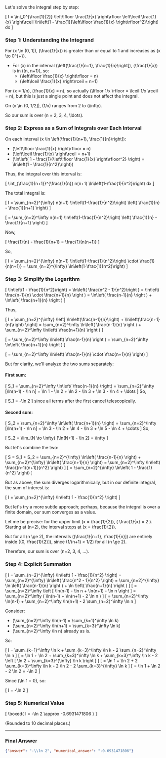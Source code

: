 Let's solve the integral step by step:

\[
I = \int_0^{\frac{1}{2}} \left\lfloor \frac{1}{x} \right\rfloor \left\lceil \frac{1}{x} \right\rceil \ln\left(1 - \frac{1}{\left\lfloor \frac{1}{x} \right\rfloor^2}\right) dx
\]

### Step 1: Understanding the Integrand

For \(x \in (0, 1]\), \(\frac{1}{x}\) is greater than or equal to 1 and increases as \(x \to 0^{+}\).

- For \(x\) in the interval \(\left(\frac{1}{n+1}, \frac{1}{n}\right]\), \(\frac{1}{x}\) is in \([n, n+1)\), so:
  - \(\left\lfloor \frac{1}{x} \right\rfloor = n\)
  - \(\left\lceil \frac{1}{x} \right\rceil = n+1\)

For \(x = 1/n\), \(\frac{1}{x} = n\), so actually \(\lfloor 1/x \rfloor = \lceil 1/x \rceil = n\), but this is just a single point and does not affect the integral.

On \(x \in (0, 1/2]\), \(1/x\) ranges from 2 to \(\infty\).

So our sum is over \(n = 2, 3, 4, \ldots\).

### Step 2: Express as a Sum of Integrals over Each Interval

On each interval \(x \in \left(\frac{1}{n+1}, \frac{1}{n}\right]\):

- \(\left\lfloor \frac{1}{x} \right\rfloor = n\)
- \(\left\lceil \frac{1}{x} \right\rceil = n+1\)
- \(\ln\left( 1 - \frac{1}{\left\lfloor \frac{1}{x} \right\rfloor^2} \right) = \ln\left(1 - \frac{1}{n^2}\right)\)

Thus, the integral over this interval is:

\[
\int_{\frac{1}{n+1}}^{\frac{1}{n}} n(n+1) \ln\left(1-\frac{1}{n^2}\right) dx
\]

The total integral is:

\[
I = \sum_{n=2}^{\infty} n(n+1) \ln\left(1-\frac{1}{n^2}\right) \left( \frac{1}{n} - \frac{1}{n+1} \right)
\]

\[
= \sum_{n=2}^\infty n(n+1) \ln\left(1-\frac{1}{n^2}\right) \left( \frac{1}{n} - \frac{1}{n+1} \right)
\]

Now,

\[
\frac{1}{n} - \frac{1}{n+1} = \frac{1}{n(n+1)}
\]

So,

\[
I = \sum_{n=2}^{\infty} n(n+1) \ln\left(1-\frac{1}{n^2}\right) \cdot \frac{1}{n(n+1)}
= \sum_{n=2}^{\infty} \ln\left(1-\frac{1}{n^2}\right)
\]

### Step 3: Simplify the Logarithm

\[
\ln\left(1 - \frac{1}{n^2}\right) = \ln\left( \frac{n^2 - 1}{n^2}\right )
= \ln\left( \frac{n-1}{n} \cdot \frac{n+1}{n} \right )
= \ln\left( \frac{n-1}{n} \right ) + \ln\left( \frac{n+1}{n} \right )
\]

Thus,

\[
I = \sum_{n=2}^{\infty} \left[ \ln\left(\frac{n-1}{n}\right) + \ln\left(\frac{n+1}{n}\right) \right]
= \sum_{n=2}^\infty \ln\left( \frac{n-1}{n} \right ) + \sum_{n=2}^\infty \ln\left( \frac{n+1}{n} \right )
\]

\[
= \sum_{n=2}^\infty \ln\left( \frac{n-1}{n} \right ) + \sum_{n=2}^\infty \ln\left( \frac{n+1}{n} \right )
\]

\[
= \sum_{n=2}^\infty \ln\left( \frac{n-1}{n} \cdot \frac{n+1}{n} \right)
\]

But for clarity, we'll analyze the two sums separately:

#### First sum:

\[
S_1 = \sum_{n=2}^\infty \ln\left( \frac{n-1}{n} \right) = \sum_{n=2}^\infty [\ln(n-1) - \ln n] = \ln 1 - \ln 2 + \ln 2 - \ln 3 + \ln 3 - \ln 4 + \ldots
\]
So,

\[
S_1 = -\ln 2
\]
since all terms after the first cancel telescopically.

#### Second sum:

\[
S_2 = \sum_{n=2}^\infty \ln\left( \frac{n+1}{n} \right) = \sum_{n=2}^\infty [\ln(n+1) - \ln n] = \ln 3 - \ln 2 + \ln 4 - \ln 3 + \ln 5 - \ln 4 + \cdots
\]
So,

\[
S_2 = \lim_{N \to \infty} [\ln(N+1) - \ln 2] = \infty
\]

But let's combine the two:

\[
S = S_1 + S_2 = \sum_{n=2}^{\infty} \ln\left( \frac{n-1}{n} \right) + \sum_{n=2}^{\infty} \ln\left( \frac{n+1}{n} \right)
= \sum_{n=2}^\infty \ln\left( \frac{(n-1)(n+1)}{n^2} \right)
\]
\[
= \sum_{n=2}^{\infty} \ln\left( 1 - \frac{1}{n^2} \right)
\]

But as above, the sum diverges logarithmically, but in our definite integral, the sum of interest is:

\[
I = \sum_{n=2}^{\infty} \ln\left( 1 - \frac{1}{n^2} \right)
\]

But let's try a more subtle approach; perhaps, because the integral is over a finite domain, our sum converges as a value.

Let me be precise: for the upper limit \(x = \frac{1}{2}\), \( \frac{1}{x} = 2 \). Starting at \(n=2\), the interval stops at \(x = \frac{1}{2}\).

But for all \(n \ge 2\), the intervals \((\frac{1}{n+1}, \frac{1}{n}]\) are entirely inside \((0, \frac{1}{2}]\), since \(1/(n+1) < 1/2\) for all \(n \ge 2\).

Therefore, our sum is over \(n=2, 3, 4, ...\).

### Step 4: Explicit Summation

\[
I = \sum_{n=2}^{\infty} \ln\left( 1 - \frac{1}{n^2} \right)
= \sum_{n=2}^{\infty} \ln\left( \frac{n^2 - 1}{n^2} \right)
= \sum_{n=2}^{\infty} \ln \left( \frac{n-1}{n} \right ) + \ln \left( \frac{n+1}{n} \right )
\]
\[
= \sum_{n=2}^\infty \left [ \ln(n-1) - \ln n + \ln(n+1) - \ln n \right ]
= \sum_{n=2}^\infty ( \ln(n-1) + \ln(n+1) - 2 \ln n )
\]
\[
= \sum_{n=2}^\infty \ln(n-1) + \sum_{n=2}^\infty \ln(n+1) - 2 \sum_{n=2}^\infty \ln n
\]

Consider:

- \(\sum_{n=2}^\infty \ln(n-1) = \sum_{k=1}^\infty \ln k\)
- \(\sum_{n=2}^\infty \ln(n+1) = \sum_{k=3}^\infty \ln k\)
- \(\sum_{n=2}^\infty \ln n\) already as is.

So:

\[
I = \sum_{k=1}^\infty \ln k + \sum_{k=3}^\infty \ln k - 2 \sum_{n=2}^\infty \ln n
\]
\[
= \ln 1 + \ln 2 + \sum_{k=3}^\infty \ln k + \sum_{k=3}^\infty \ln k - 2 \left [ \ln 2 + \sum_{k=3}^{\infty} \ln k \right ]
\]
\[
= \ln 1 + \ln 2 + 2 \sum_{k=3}^\infty \ln k - 2 \ln 2 - 2 \sum_{k=3}^{\infty} \ln k
\]
\[
= \ln 1 + \ln 2 - 2 \ln 2
= -\ln 2
\]

Since \(\ln 1 = 0\), so:

\[
I = -\ln 2
\]

### Step 5: Numerical Value

\[
\boxed{
I = -\ln 2 \approx -0.6931471806
}
\]

(Rounded to 10 decimal places.)

---

### Final Answer

```json
{"answer": "-\\ln 2", "numerical_answer": "-0.6931471806"}
```